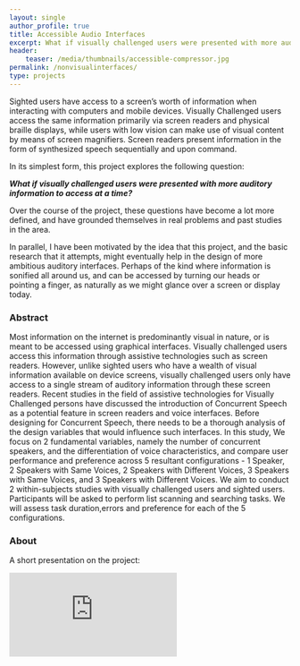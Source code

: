 ```yaml
---
layout: single
author_profile: true
title: Accessible Audio Interfaces
excerpt: What if visually challenged users were presented with more auditory information to access at a time?
header:
    teaser: /media/thumbnails/accessible-compressor.jpg
permalink: /nonvisualinterfaces/
type: projects
---
```


Sighted users have access to a screen’s worth of information when interacting with computers and mobile devices. Visually Challenged users access the same information primarily via screen readers and physical braille displays, while users with low vision can make use of visual content by means of screen magnifiers. Screen readers present information in the form of synthesized speech sequentially and upon command.

In its simplest form, this project explores the following question:

***What if visually challenged users were presented with more auditory information to access at a time?***

Over the course of the project, these questions have become a lot more defined, and have grounded themselves in real problems and past studies in the area.

In parallel, I have been motivated by the idea that this project, and the basic research that it attempts, might eventually help in the design of more ambitious auditory interfaces. Perhaps of the kind where information is sonified all around us, and can be accessed by turning our heads or pointing a finger, as naturally as we might glance over a screen or display today.


### Abstract

Most information on the internet is predominantly visual in nature, or is meant to be accessed using graphical interfaces. Visually challenged users access this information through assistive technologies such as screen readers. However, unlike sighted users who have a wealth of visual information available on device screens, visually challenged users only have access to a single stream of auditory information through these screen readers. Recent studies in the field of assistive technologies for Visually Challenged persons have discussed the introduction of Concurrent Speech as a potential feature in screen readers and voice interfaces. Before designing for Concurrent Speech, there needs to be a thorough analysis of the design variables that would influence such interfaces. In this study, We focus on 2 fundamental variables, namely the number of concurrent speakers, and the differentiation of voice characteristics, and compare user performance and preference across 5 resultant configurations - 1 Speaker, 2 Speakers with Same Voices, 2 Speakers with Different Voices, 3 Speakers with Same Voices, and 3 Speakers with Different Voices. We aim to conduct 2 within-subjects studies with visually challenged users and sighted users. Participants will be asked to perform list scanning and searching tasks. We will assess task duration,errors and preference for each of the 5 configurations.


### About

A short presentation on the project:

<iframe class = "video" src="https://docs.google.com/presentation/d/e/2PACX-1vQVyU6XQ-nS8f6r9dfhaLwpU--GSYCXl0DNdDvtLB79KKwmVqZ_JCDji3QVCVH6zTIv9o0rhkUffKhZ/embed?start=false&loop=true&delayms=60000" frameborder="0" allowfullscreen="true" mozallowfullscreen="true" webkitallowfullscreen="true"></iframe>



